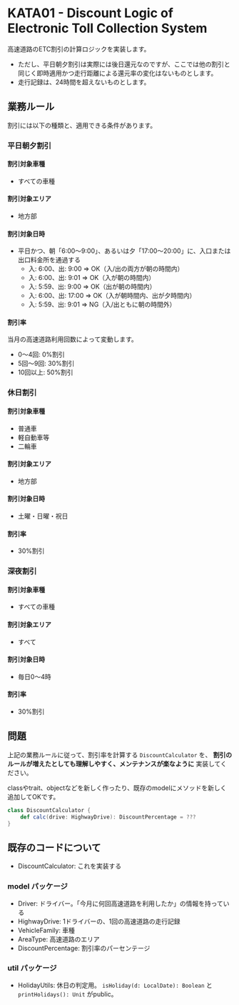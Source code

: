 # KATA01 - Discount Logic of Electronic Toll Collection System

高速道路のETC割引の計算ロジックを実装します。
- ただし、平日朝夕割引は実際には後日還元なのですが、ここでは他の割引と同じく即時適用かつ走行距離による還元率の変化はないものとします。
- 走行記録は、24時間を超えないものとします。

## 業務ルール
割引には以下の種類と、適用できる条件があります。

### 平日朝夕割引

#### 割引対象車種
- すべての車種

#### 割引対象エリア
- 地方部

#### 割引対象日時
- 平日かつ、朝「6:00〜9:00」、あるいは夕「17:00〜20:00」に、入口または出口料金所を通過する
  - 入: 6:00、出: 9:00  => OK（入/出の両方が朝の時間内）
  - 入: 6:00、出: 9:01  => OK（入が朝の時間内）
  - 入: 5:59、出: 9:00  => OK（出が朝の時間内）
  - 入: 6:00、出: 17:00 => OK（入が朝時間内、出が夕時間内）
  - 入: 5:59、出: 9:01  => NG（入/出ともに朝の時間外）

#### 割引率
当月の高速道路利用回数によって変動します。

- 0〜4回: 0%割引
- 5回〜9回: 30%割引
- 10回以上: 50%割引

### 休日割引

#### 割引対象車種
- 普通車
- 軽自動車等
- 二輪車

#### 割引対象エリア
- 地方部

#### 割引対象日時
- 土曜・日曜・祝日

#### 割引率
- 30%割引

### 深夜割引

#### 割引対象車種
- すべての車種

#### 割引対象エリア
- すべて

#### 割引対象日時
- 毎日0〜4時

#### 割引率
- 30%割引

## 問題

上記の業務ルールに従って、割引率を計算する `DiscountCalculator` を、
 **割引のルールが増えたとしても理解しやすく、メンテナンスが楽なように** 実装してください。

classやtrait、objectなどを新しく作ったり、既存のmodelにメソッドを新しく追加してOKです。

```scala
class DiscountCalculator {
    def calc(drive: HighwayDrive): DiscountPercentage = ???
}
```

## 既存のコードについて

- DiscountCalculator: これを実装する

### model パッケージ
- Driver: ドライバー。「今月に何回高速道路を利用したか」の情報を持っている
- HighwayDrive: 1ドライバーの、1回の高速道路の走行記録
- VehicleFamily: 車種
- AreaType: 高速道路のエリア
- DiscountPercentage: 割引率のパーセンテージ

### util パッケージ
- HolidayUtils: 休日の判定用。 `isHoliday(d: LocalDate): Boolean` と `printHolidays(): Unit` がpublic。

